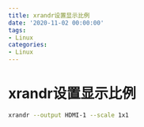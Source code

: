```yaml
---
title: xrandr设置显示比例
date: '2020-11-02 00:00:00'
tags:
- Linux
categories:
- Linux
---
```

# xrandr设置显示比例

```bash
xrandr --output HDMI-1 --scale 1x1
```

